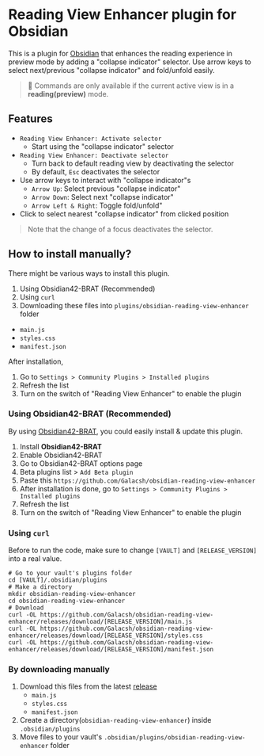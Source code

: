 # Reading View Enhancer plugin for Obsidian

This is a plugin for [Obsidian](https://obsidian.md/) that enhances the reading experience in preview mode
by adding a "collapse indicator" selector. Use arrow keys to select next/previous "collapse indicator" and
fold/unfold easily.

> 📌 Commands are only available if the current active view is in a **reading(preview)** mode.

## Features

- `Reading View Enhancer: Activate selector`
  - Start using the "collapse indicator" selector
- `Reading View Enhancer: Deactivate selector`
  - Turn back to default reading view by deactivating the selector
  - By default, `Esc` deactivates the selector
- Use arrow keys to interact with "collapse indicator"s
  - `Arrow Up`: Select previous "collapse indicator"
  - `Arrow Down`: Select next "collapse indicator"
  - `Arrow Left & Right`: Toggle fold/unfold"
- Click to select nearest "collapse indicator" from clicked position

> Note that the change of a focus deactivates the selector.

## How to install manually?

There might be various ways to install this plugin.

1. Using Obsidian42-BRAT (Recommended)
2. Using `curl`
3. Downloading these files into `plugins/obsidian-reading-view-enhancer` folder
  - `main.js`
  - `styles.css`
  - `manifest.json`

After installation,

1. Go to `Settings > Community Plugins > Installed plugins`
2. Refresh the list
3. Turn on the switch of "Reading View Enhancer" to enable the plugin

### Using Obsidian42-BRAT (Recommended)

By using [Obsidian42-BRAT](obsidian://show-plugin?id=obsidian42-brat), you could easily install & update this plugin.

1. Install **Obsidian42-BRAT**
2. Enable Obsidian42-BRAT
3. Go to Obsidian42-BRAT options page
4. Beta plugins list > `Add Beta plugin`
5. Paste this `https://github.com/Galacsh/obsidian-reading-view-enhancer`
6. After installation is done, go to `Settings > Community Plugins > Installed plugins`
7. Refresh the list
8. Turn on the switch of "Reading View Enhancer" to enable the plugin

### Using `curl`

Before to run the code, make sure to change `[VAULT]` and `[RELEASE_VERSION]` into a real value.

```shell
# Go to your vault's plugins folder
cd [VAULT]/.obsidian/plugins
# Make a directory
mkdir obsidian-reading-view-enhancer
cd obsidian-reading-view-enhancer
# Download
curl -OL https://github.com/Galacsh/obsidian-reading-view-enhancer/releases/download/[RELEASE_VERSION]/main.js
curl -OL https://github.com/Galacsh/obsidian-reading-view-enhancer/releases/download/[RELEASE_VERSION]/styles.css
curl -OL https://github.com/Galacsh/obsidian-reading-view-enhancer/releases/download/[RELEASE_VERSION]/manifest.json
```

### By downloading manually

1. Download this files from the latest [release](https://github.com/Galacsh/obsidian-reading-view-enhancer/releases)
   - `main.js`
   - `styles.css`
   - `manifest.json`
2. Create a directory(`obsidian-reading-view-enhancer`) inside `.obsidian/plugins`
3. Move files to your vault's `.obsidian/plugins/obsidian-reading-view-enhancer` folder
